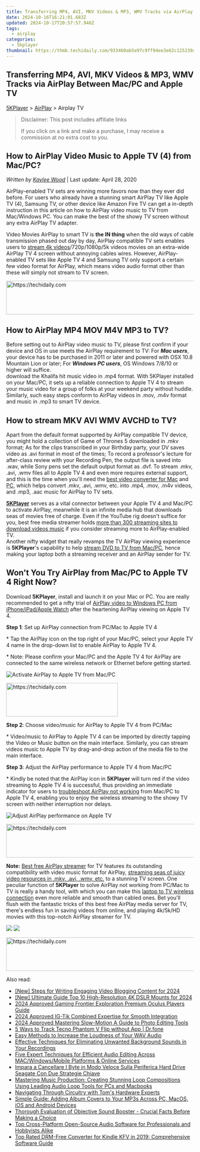 ```yaml
---
title: Transferring MP4, AVI, MKV Videos & MP3, WMV Tracks via AirPlay Between Mac/PC and Apple TV
date: 2024-10-16T16:21:01.683Z
updated: 2024-10-17T20:57:57.946Z
tags:
  - airplay
categories:
  - 5kplayer
thumbnail: https://thmb.techidaily.com/933460ab5e97c9ff94ee3e62c125239a5731074d09b9d43607b3861f48a7087e.jpg
---
```


## Transferring MP4, AVI, MKV Videos & MP3, WMV Tracks via AirPlay Between Mac/PC and Apple TV

[5KPlayer](https://tools.techidaily.com/5kplayer/products/) \> [AirPlay](https://tools.techidaily.com/5kplayer/airplay/) \> Airplay TV

>  Disclaimer: This post includes affiliate links
>
>  If you click on a link and make a purchase, I may receive a commission at no extra cost to you.
>

## How to AirPlay Video Music to Apple TV (4) from Mac/PC?

 _Written by [Kaylee Wood](https://www.quora.com/profile/Amanda-Hu-21)_ | Last update: April 28, 2020

AirPlay-enabled TV sets are winning more favors now than they ever did before. For users who already have a stunning smart AirPlay TV like Apple TV (4), Samsung TV, or other device like Amazon Fire TV can get a in-depth instruction in this article on how to AirPlay video music to TV from Mac/Windows PC. You can make the best of the showy TV screen without any extra AirPlay TV adapter.

Video Movies AirPlay to smart TV is **the IN thing** when the old ways of cable transmission phased out day by day, AirPlay compatible TV sets enables users to [stream 4k videos](https://tools.techidaily.com/5kplayer/airplay/)/720p/1080p/5k videos movies on an extra-wide AirPlay TV 4 screen without annoying cables wires. However, AirPlay-enabled TV sets like Apple TV 4 and Samsung TV only support a certain few video format for AirPlay, which means video audio format other than these will simply not stream to TV screen.

<!-- affiliate ads begin -->
<a href="https://appsumo.8odi.net/c/5597632/2118311/7443" target="_top" id="2118311">
  <img src="//a.impactradius-go.com/display-ad/7443-2118311" border="0" alt="https://techidaily.com" width="728" height="90"/>
</a>
<img height="0" width="0" src="https://appsumo.8odi.net/i/5597632/2118311/7443" style="position:absolute;visibility:hidden;" border="0" />
<!-- affiliate ads end -->

## How to AirPlay MP4 MOV M4V MP3 to TV?

Before setting out to AirPlay video music to TV, please first confirm if your device and OS in use meets the AirPlay requirement to TV: For _**Mac users**_, your device has to be purchased in 2011 or later and powered with OSX 10.8 Mountain Lion or later; For **_Windows PC users_**, OS Windows 7/8/10 or higher will suffice.  
download the Khalifa hit music video in .mp4 format. With 5KPlayer installed on your Mac/PC, it sets up a reliable connection to Apple TV 4 to stream your music video for a group of folks at your weekend party without huddle. Similarly, such easy steps conform to AirPlay videos in .mov, .m4v format and music in .mp3 to smart TV device.

## How to stream MKV AVI WMV AVCHD to TV?

Apart from the default format supported by AirPlay compatible TV device, you might hold a collection of Game of Thrones 5 downloaded in .mkv format; As for the clips transcribed in your Birthday party, your DV saves video as .avi format in most of the times; To record a professor's lecture for after-class review with your Recording Pen, the output file is saved into .wav, while Sony pens set the default output format as .dvf. To stream .mkv, .avi, .wmv files all to Apple TV 4 and even more requires external support, and this is the time when you'll need the [best video converter for Mac](https://tools.techidaily.com/5kplayer/products/) and [PC](https://tools.techidaily.com/5kplayer/products/), which helps convert .mkv, .avi, .wmv, etc. into .mp4, .mov, .m4v videos, and .mp3, .aac music for AirPlay to TV sets.

**[5KPlayer](https://tools.techidaily.com/5kplayer/products/)** serves as a vital connector between your Apple TV 4 and Mac/PC to activate AirPlay, meanwhile it is an infinite media hub that downloads seas of movies free of charge. Even if the YouTube rig doesn't suffice for you, best free media streamer holds [more than 300 streaming sites to download videos music](https://tools.techidaily.com/5kplayer/youtube-download/) if you consider streaming more to AirPlay-enabled TV.  
 Another nifty widget that really revamps the TV AirPlay viewing experience is **5KPlayer**'s capability to help [stream DVD to TV from Mac/PC](https://tools.techidaily.com/5kplayer/airplay/), hence making your laptop both a streaming receiver and an AirPlay sender for TV.

## Won't You Try AirPlay from Mac/PC to Apple TV 4 Right Now?

Download **5KPlayer**, install and launch it on your Mac or PC. You are really recommended to get a nifty trial of [AirPlay video to Windows PC from iPhone/iPad/Apple Watch](https://tools.techidaily.com/5kplayer/airplay/) after the heartening AirPlay viewing on Apple TV 4.

**Step 1**: Set up AirPlay connection from PC/Mac to Apple TV 4 

\* Tap the AirPlay icon on the top right of your Mac/PC, select your Apple TV 4 name in the drop-down list to enable AirPlay to Apple TV 4.

\* Note: Please confirm your Mac/PC and the Apple TV 4 for AirPlay are connected to the same wireless network or Ethernet before getting started.

![Activate AirPlay to Apple TV from Mac/PC](https://www.5kplayer.com/airplay/img/5k-airplay-xsy-airplay-with-win10-15021501.jpg) 

<!-- affiliate ads begin -->
<a href="https://aligracehair.sjv.io/c/5597632/2047406/19272" target="_top" id="2047406">
  <img src="//a.impactradius-go.com/display-ad/19272-2047406" border="0" alt="https://techidaily.com" width="300" height="90"/>
</a>
<img height="0" width="0" src="https://aligracehair.sjv.io/i/5597632/2047406/19272" style="position:absolute;visibility:hidden;" border="0" />
<!-- affiliate ads end -->

**Step 2**: Choose video/music for AirPlay to Apple TV 4 from PC/Mac

\* Video/music to AirPlay to Apple TV 4 can be imported by directly tapping the Video or Music button on the main interface. Similarly, you can stream videos music to Apple TV by drag-and-drop action of the media file to the main interface.

**Step 3**: Adjust the AirPlay performance to Apple TV 4 from Mac/PC

\* Kindly be noted that the AirPlay icon in **5KPlayer** will turn red if the video streaming to Apple TV 4 is successful, thus providing an immediate indicator for users to [troubleshoot AirPlay not working](https://tools.techidaily.com/5kplayer/airplay/) from Mac/PC to Apple TV 4, enabling you to enjoy the wireless streaming to the showy TV screen with neither interruption nor delays.

![Adjust AirPlay performance on Apple TV](https://www.5kplayer.com/airplay/img/5k-airplay-airplay-with-win10-xsy-15021502.jpg) 

<!-- affiliate ads begin -->
<a href="https://aligracehair.sjv.io/c/5597632/2012406/19272" target="_top" id="2012406">
  <img src="//a.impactradius-go.com/display-ad/19272-2012406" border="0" alt="https://techidaily.com" width="728" height="90"/>
</a>
<img height="0" width="0" src="https://aligracehair.sjv.io/i/5597632/2012406/19272" style="position:absolute;visibility:hidden;" border="0" />
<!-- affiliate ads end -->

**Note:** [Best free AirPlay streamer](https://tools.techidaily.com/5kplayer/airplay/) for TV features its outstanding compatibility with video music format for AirPlay, [streaming seas of juicy video resources in .mkv, .avi, .wmv, etc.](https://tools.techidaily.com/5kplayer/airplay/) to a stunning TV screen. One peculiar function of **5KPlayer** to solve AirPlay not working from PC/Mac to TV is really a handy tool, with which you can make this [laptop to TV wireless connection](https://tools.techidaily.com/5kplayer/airplay/) even more reliable and smooth than cabled ones. Bet you'll flush with the fantastic tricks of this best free AirPlay media server for TV, there's endless fun in saving videos from online, and playing 4k/5k/HD movies with this top-notch AirPlay streamer for TV.

[![](https://www.5kplayer.com/airplay/../button/freedownwhitewin.png)](https://tools.techidaily.com/5kplayer/products/) [![](https://www.5kplayer.com/airplay/../button/freedownbackmac.png)](https://tools.techidaily.com/5kplayer/products/)

<!-- affiliate ads begin -->
<a href="https://unicoeye.pxf.io/c/5597632/2134221/18498" target="_top" id="2134221">
  <img src="//a.impactradius-go.com/display-ad/18498-2134221" border="0" alt="https://techidaily.com" width="728" height="90"/>
</a>
<img height="0" width="0" src="https://unicoeye.pxf.io/i/5597632/2134221/18498" style="position:absolute;visibility:hidden;" border="0" />
<!-- affiliate ads end -->

<ins class="adsbygoogle"
     style="display:block"
     data-ad-format="autorelaxed"
     data-ad-client="ca-pub-7571918770474297"
     data-ad-slot="1223367746"></ins>

<ins class="adsbygoogle"
     style="display:block"
     data-ad-client="ca-pub-7571918770474297"
     data-ad-slot="8358498916"
     data-ad-format="auto"
     data-full-width-responsive="true"></ins>

<span class="atpl-alsoreadstyle">Also read:</span>
<div><ul>
<li><a href="https://vp-tips.techidaily.com/new-steps-for-writing-engaging-video-blogging-content-for-2024/"><u>[New] Steps for Writing Engaging Video Blogging Content for 2024</u></a></li>
<li><a href="https://fox-cloud.techidaily.com/new-ultimate-guide-top-10-high-resolution-4k-dslr-mounts-for-2024/"><u>[New] Ultimate Guide Top 10 High-Resolution 4K DSLR Mounts for 2024</u></a></li>
<li><a href="https://article-posts.techidaily.com/2024-approved-gaming-frontier-exploration-premium-oculus-players-guide/"><u>2024 Approved Gaming Frontier Exploration Premium Oculus Players Guide</u></a></li>
<li><a href="https://some-techniques.techidaily.com/2024-approved-ig-tik-combined-expertise-for-smooth-integration/"><u>2024 Approved IG-Tik Combined Expertise for Smooth Integration</u></a></li>
<li><a href="https://article-knowledge.techidaily.com/2024-approved-mastering-slow-motion-a-guide-to-photo-editing-tools/"><u>2024 Approved Mastering Slow-Motion A Guide to Photo Editing Tools</u></a></li>
<li><a href="https://android-location-track.techidaily.com/5-ways-to-track-tecno-phantom-v-flip-without-app-drfone-by-drfone-virtual-android/"><u>5 Ways to Track Tecno Phantom V Flip without App | Dr.fone</u></a></li>
<li><a href="https://media-tips.techidaily.com/easy-methods-to-increase-the-loudness-of-your-wav-audio/"><u>Easy Methods to Increase the Loudness of Your WAV Audio</u></a></li>
<li><a href="https://media-tips.techidaily.com/effective-techniques-for-eliminating-unwanted-background-sounds-in-your-recordings/"><u>Effective Techniques for Eliminating Unwanted Background Sounds in Your Recordings</u></a></li>
<li><a href="https://media-tips.techidaily.com/five-expert-techniques-for-efficient-audio-editing-across-macwindowsmobile-platforms-and-online-services/"><u>Five Expert Techniques for Efficient Audio Editing Across MAC/Windows/Mobile Platforms & Online Services</u></a></li>
<li><a href="https://fox-tips.techidaily.com/impara-a-cancellare-i-byte-in-modo-veloce-sulla-periferica-hard-drive-seagate-con-due-strategie-chiave/"><u>Impara a Cancellare I Byte in Modo Veloce Sulla Periferica Hard Drive Seagate Con Due Strategie Chiave</u></a></li>
<li><a href="https://media-tips.techidaily.com/mastering-music-production-creating-stunning-loop-compositions-using-leading-audio-loop-tools-for-pcs-and-macbooks/"><u>Mastering Music Production: Creating Stunning Loop Compositions Using Leading Audio Loop Tools for PCs and Macbooks</u></a></li>
<li><a href="https://android-location.techidaily.com/navigating-through-circuitry-with-toms-hardware-experts/"><u>Navigating Through Circuitry with Tom's Hardware Experts</u></a></li>
<li><a href="https://media-tips.techidaily.com/simple-guide-adding-album-covers-to-your-mp3s-across-pc-macos-ios-and-android-devices/"><u>Simple Guide: Adding Album Covers to Your MP3s Across PC, MacOS, iOS and Android Devices</u></a></li>
<li><a href="https://media-tips.techidaily.com/thorough-evaluation-of-objective-sound-booster-crucial-facts-before-making-a-choice/"><u>Thorough Evaluation of Objective Sound Booster - Crucial Facts Before Making a Choice</u></a></li>
<li><a href="https://media-tips.techidaily.com/top-cross-platform-open-source-audio-software-for-professionals-and-hobbyists-alike/"><u>Top Cross-Platform Open-Source Audio Software for Professionals and Hobbyists Alike</u></a></li>
<li><a href="https://discover-bits.techidaily.com/top-rated-drm-free-converter-for-kindle-kfv-in-2019-comprehensive-software-guide/"><u>Top Rated DRM-Free Converter for Kindle KFV in 2019: Comprehensive Software Guide</u></a></li>
</ul></div>

